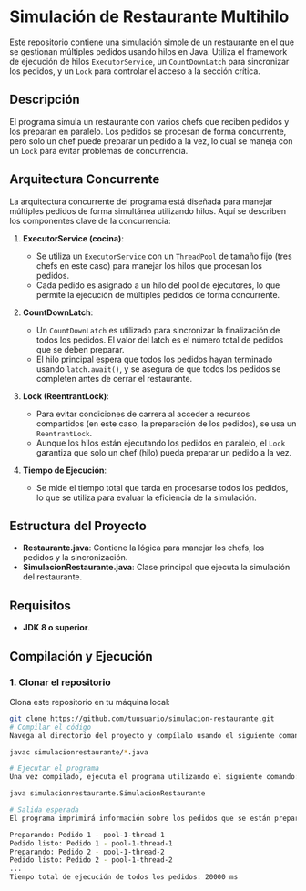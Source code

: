 # Simulación de Restaurante Multihilo

Este repositorio contiene una simulación simple de un restaurante en el que se gestionan múltiples pedidos usando hilos en Java. Utiliza el framework de ejecución de hilos `ExecutorService`, un `CountDownLatch` para sincronizar los pedidos, y un `Lock` para controlar el acceso a la sección crítica.

## Descripción

El programa simula un restaurante con varios chefs que reciben pedidos y los preparan en paralelo. Los pedidos se procesan de forma concurrente, pero solo un chef puede preparar un pedido a la vez, lo cual se maneja con un `Lock` para evitar problemas de concurrencia.

## Arquitectura Concurrente

La arquitectura concurrente del programa está diseñada para manejar múltiples pedidos de forma simultánea utilizando hilos. Aquí se describen los componentes clave de la concurrencia:

1. **ExecutorService (cocina)**:
   - Se utiliza un `ExecutorService` con un `ThreadPool` de tamaño fijo (tres chefs en este caso) para manejar los hilos que procesan los pedidos.
   - Cada pedido es asignado a un hilo del pool de ejecutores, lo que permite la ejecución de múltiples pedidos de forma concurrente.

2. **CountDownLatch**:
   - Un `CountDownLatch` es utilizado para sincronizar la finalización de todos los pedidos. El valor del latch es el número total de pedidos que se deben preparar.
   - El hilo principal espera que todos los pedidos hayan terminado usando `latch.await()`, y se asegura de que todos los pedidos se completen antes de cerrar el restaurante.

3. **Lock (ReentrantLock)**:
   - Para evitar condiciones de carrera al acceder a recursos compartidos (en este caso, la preparación de los pedidos), se usa un `ReentrantLock`.
   - Aunque los hilos están ejecutando los pedidos en paralelo, el `Lock` garantiza que solo un chef (hilo) pueda preparar un pedido a la vez.

4. **Tiempo de Ejecución**:
   - Se mide el tiempo total que tarda en procesarse todos los pedidos, lo que se utiliza para evaluar la eficiencia de la simulación.

## Estructura del Proyecto

- **Restaurante.java**: Contiene la lógica para manejar los chefs, los pedidos y la sincronización.
- **SimulacionRestaurante.java**: Clase principal que ejecuta la simulación del restaurante.

## Requisitos

- **JDK 8 o superior**.

## Compilación y Ejecución

### 1. Clonar el repositorio

Clona este repositorio en tu máquina local:

```bash
git clone https://github.com/tuusuario/simulacion-restaurante.git
# Compilar el código
Navega al directorio del proyecto y compílalo usando el siguiente comando (suponiendo que tienes el JDK instalado):

javac simulacionrestaurante/*.java

# Ejecutar el programa
Una vez compilado, ejecuta el programa utilizando el siguiente comando:

java simulacionrestaurante.SimulacionRestaurante

# Salida esperada
El programa imprimirá información sobre los pedidos que se están preparando, el tiempo que tarda en completarse, y finalmente el tiempo total de ejecución de todos los pedidos.

Preparando: Pedido 1 - pool-1-thread-1
Pedido listo: Pedido 1 - pool-1-thread-1
Preparando: Pedido 2 - pool-1-thread-2
Pedido listo: Pedido 2 - pool-1-thread-2
...
Tiempo total de ejecución de todos los pedidos: 20000 ms
